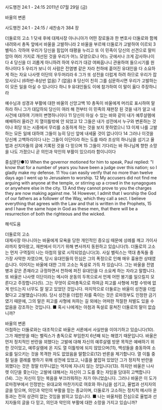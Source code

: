 사도행전 24:1 - 24:15 
2011년 07월 29일 (금)

바울의 변론



사도행전 24:1 - 24:15 / 새찬송가 384 장


더둘로의 고소
1 닷새 후에 대제사장 아나니아가 어떤 장로들과 한 변호사 더둘로와 함께 내려와서 총독 앞에서 바울을 고발하니라 2 바울을 부르매 더둘로가 고발하여 이르되 3 벨릭스 각하여 우리가 당신을 힘입어 태평을 누리고 또 이 민족이 당신의 선견으로 말미암아 여러 가지로 개선된 것을 우리가 어느 모양으로나 어느 곳에서나 크게 감사하나이다 4 당신을 더 괴롭게 아니하려 하여 우리가 대강 여짜옵나니 관용하여 들으시기를 원하나이다 5 우리가 보니 이 사람은 전염병 같은 자라 천하에 흩어진 유대인을 다 소요하게 하는 자요 나사렛 이단의 우두머리라 6 그가 또 성전을 더럽게 하려 하므로 우리가 잡았사오니 (6하반-8상반 없음) 7 (없음) 8 당신이 친히 그를 심문하시면 우리가 고발하는 이 모든 일을 아실 수 있나이다 하니 9 유대인들도 이에 참가하여 이 말이 옳다 주장하니라   

예수님과 성경과 부활에 대한 바울의 신앙고백
10 총독이 바울에게 머리로 표시하여 말하라 하니 그가 대답하되 당신이 여러 해 전부터 이 민족의 재판장 된 것을 내가 알고 내 사건에 대하여 기꺼이 변명하나이다 11 당신이 아실 수 있는 바와 같이 내가 예루살렘에 예배하러 올라간 지 열이틀밖에 안 되었고 12 그들은 내가 성전에서 누구와 변론하는 것이나 회당 또는 시중에서 무리를 소동하게 하는 것을 보지 못하였으니 13 이제 나를 고발하는 모든 일에 대하여 그들이 능히 당신 앞에 내세울 것이 없나이다 14 그러나 이것을 당신께 고백하리이다 나는 그들이 이단이라 하는 도를 따라 조상의 하나님을 섬기고 율법과 선지자들의 글에 기록된 것을 다 믿으며 15 그들이 기다리는 바 하나님께 향한 소망을 나도 가졌으니 곧 의인과 악인의 부활이 있으리라 함이니이다   

중심문단●10 When the governor motioned for him to speak, Paul replied: "I know that for a number of years you have been a judge over this nation; so I gladly make my defense. 11 You can easily verify that no more than twelve days ago I went up to Jerusalem to worship. 12 My accusers did not find me arguing with anyone at the temple, or stirring up a crowd in the synagogues or anywhere else in the city. 13 And they cannot prove to you the charges they are now making against me. 14 However, I admit that I worship the God of our fathers as a follower of the Way, which they call a sect. I believe everything that agrees with the Law and that is written in the Prophets, 15 and I have the same hope in God as these men, that there will be a resurrection of both the righteous and the wicked.

해석도움





더둘로의 고소  
대제사장 아나니아는 바울에게 모욕을 당한 개인적인 증오심 때문에 상례를 깨고 가이사랴까지 찾아왔고, 재판에서 이기기 위해 변사까지 동원하고 있습니다(1). 더둘로의 고소는 먼저 구역질이 나는 아첨의 말로 시작되었습니다(3). 사실 벨릭스는 역대 총독들 중 가장 사악한 자였으며, 당시 유대인들의 민심은 그의 폭정으로 인해 매우 흉용한 상태였습니다. 이어지는 바울에 대한 그의 고소는 독설로 가득 차 있습니다. 그는 바울을 전염병과 같은 존재라고 규정하면서 천하에 퍼진 유대인을 다 소요케 하는 자라고 말합니다. 또 바울은 나사렛 이단이라는 메시아 운동의 두목으로서 언제 어떤 봉기를 일으킬지 모른다고 주장합니다(5). 그는 무엇이 로마총독으로 하여금 피고를 사형에 처할 수밖에 없게 만드는지 너무도 잘 알고 있었던 것입니다. 마지막으로 더둘로는 바울이 성전을 더럽혔다고 고발했습니다(6). 당시 성전을 더럽힌 자를 죽이는 것은 로마정부도 인정한 금기였기 때문에, 그의 말은 피고를 사형에 처하는 길 외에는 어떠한 적절한 처벌도 있을 수 없음을 강조하는 것입니다. 
■ 혹시 나에게는 아첨과 독설로 뭉쳐진 더둘로의 말이 없습니까?  

바울의 변론  
아첨하는 더둘로와는 대조적으로 바울은 서론에서 사실만을 이야기하고 있습니다(10). 그가 재판받을 때는 벨릭스가 총독으로 부임한지 6년째 되는 해였기 때문입니다. 바울은 먼저 정치적인 반란을 꾀했다는 고발에 대해 자신의 예루살렘 방문 목적은 예배하기 위한 것이었고, 예루살렘에 온 지도 열 이틀밖에 되지 않았으며(11), 백성들을 충동하여 소요를 일으키는 것을 목격한 자도 없었음을 말함으로(12) 반론을 제기합니다. 열 이틀 중 칠 일을 결례를 행하기 위해 성전에 있었고, 나흘을 붙잡혀 있었던 그가 정치적 반란을 꾀했다는 것은 정말 터무니없는 억지에 지나지 않는 것입니다(13). 하지만 바울은 나사렛 이단을 좇는다는 고발에 대해서는 자신이 그 도를 좇는 자임을 담대히 고백합니다(14). 그는 자신이 믿는 복음을 부끄러워하는 자가 아니었습니다. 그러나 바울은 이 도가 로마정부에서 인정받는 유대교와 마찬가지로 여호와 하나님을 섬기고, 율법과 선지자의 글을 믿으며, 의인과 악인의 부활을 믿는 종교이며, 더둘로가 고소하는 정치적 메시아 운동과는 전혀 상관이 없는 것임을 밝히고 있습니다. 
■ 나는 바울처럼 진심으로 율법과 선지자들의 글을 다 믿고, 의인과 악인의 부활에 대한 소망을 가지고 있습니까?